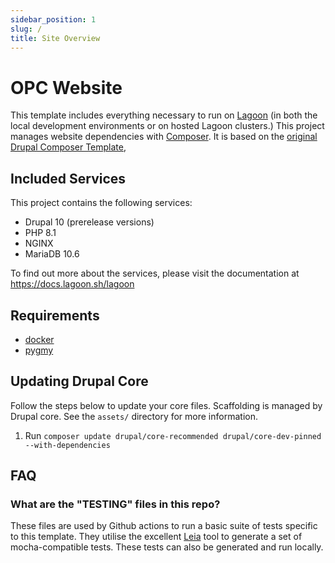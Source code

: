 ```yaml
---
sidebar_position: 1
slug: /
title: Site Overview
---
```


# OPC Website

This template includes everything necessary to run on [Lagoon](https://www.github.com/uselagoon/lagoon) (in both the local development environments or on hosted Lagoon clusters.) This project manages website dependencies with [Composer](https://getcomposer.org/). It is based on the [original Drupal Composer Template](https://github.com/drupal-composer/drupal-project),

## Included Services

This project contains the following services:
* Drupal 10 (prerelease versions)
* PHP 8.1
* NGINX
* MariaDB 10.6

To find out more about the services, please visit the documentation at https://docs.lagoon.sh/lagoon

## Requirements

* [docker](https://docs.docker.com/install/)
* [pygmy](https://www.github.com/pygmystack/pygmy)


## Updating Drupal Core

Follow the steps below to update your core files. Scaffolding is managed by Drupal core. See the `assets/` directory for more information.

1. Run `composer update drupal/core-recommended drupal/core-dev-pinned --with-dependencies`

## FAQ

### What are the "TESTING" files in this repo?

These files are used by Github actions to run a basic suite of tests specific to this template.  They utilise the excellent [Leia](https://github.com/lando/leia) tool to generate a set of mocha-compatible tests. These tests can also be generated and run locally.
